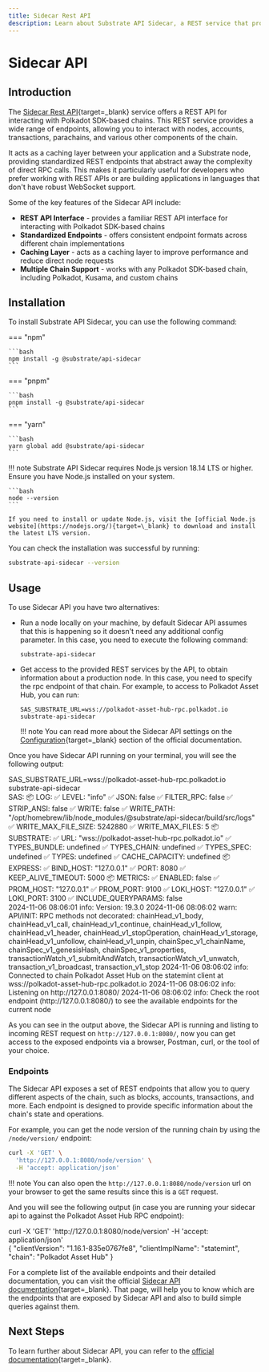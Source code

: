 ```yaml
---
title: Sidecar Rest API
description: Learn about Substrate API Sidecar, a REST service that provides endpoints for interacting with Polkadot SDK-based chains and simplifies blockchain interactions.
---
```


# Sidecar API

## Introduction

The [Sidecar Rest API](https://github.com/paritytech/substrate-api-sidecar){target=\_blank} service offers a REST API for interacting with Polkadot SDK-based chains. This REST service provides a wide range of endpoints, allowing you to interact with nodes, accounts, transactions, parachains, and various other components of the chain.

It acts as a caching layer between your application and a Substrate node, providing standardized REST endpoints that abstract away the complexity of direct RPC calls. This makes it particularly useful for developers who prefer working with REST APIs or are building applications in languages that don't have robust WebSocket support.

Some of the key features of the Sidecar API include:

- **REST API Interface** - provides a familiar REST API interface for interacting with Polkadot SDK-based chains
- **Standardized Endpoints** - offers consistent endpoint formats across different chain implementations
- **Caching Layer** - acts as a caching layer to improve performance and reduce direct node requests
- **Multiple Chain Support** - works with any Polkadot SDK-based chain, including Polkadot, Kusama, and custom chains

## Installation

To install Substrate API Sidecar, you can use the following command:

=== "npm"

    ```bash
    npm install -g @substrate/api-sidecar
    ```

=== "pnpm"

    ```bash
    pnpm install -g @substrate/api-sidecar
    ```

=== "yarn"

    ```bash
    yarn global add @substrate/api-sidecar
    ```

!!! note
    Substrate API Sidecar requires Node.js version 18.14 LTS or higher. Ensure you have Node.js installed on your system.

    ```bash
    node --version
    ```

    If you need to install or update Node.js, visit the [official Node.js website](https://nodejs.org/){target=\_blank} to download and install the latest LTS version.

You can check the installation was successful by running:

```bash
substrate-api-sidecar --version
```

## Usage

To use Sidecar API you have two alternatives:

- Run a node locally on your machine, by default Sidecar API assumes that this is happening so it doesn't need any additional config parameter. In this case, you need to execute the following command:
    ```
    substrate-api-sidecar
    ```
- Get access to the provided REST services by the API, to obtain information about a production node. In this case, you need to specify the rpc endpoint of that chain. For example, to access to Polkadot Asset Hub, you can run:

    ```
    SAS_SUBSTRATE_URL=wss://polkadot-asset-hub-rpc.polkadot.io substrate-api-sidecar
    ```

    !!! note
        You can read more about the Sidecar API settings on the [Configuration](https://github.com/paritytech/substrate-api-sidecar?tab=readme-ov-file#configuration){target=\_blank} section of the official documentation.

Once you have Sidecar API running on your terminal, you will see the following output:

<div id="termynal" data-termynal>
    <span data-ty='input'><span class='file-path'></span>SAS_SUBSTRATE_URL=wss://polkadot-asset-hub-rpc.polkadot.io substrate-api-sidecar</span>
    <br>
    <span data-ty>SAS:</span>
    <span data-ty>📦 LOG:</span>
    <span data-ty>   ✅ LEVEL: "info"</span>
    <span data-ty>   ✅ JSON: false</span>
    <span data-ty>   ✅ FILTER_RPC: false</span>
    <span data-ty>   ✅ STRIP_ANSI: false</span>
    <span data-ty>   ✅ WRITE: false</span>
    <span data-ty>   ✅ WRITE_PATH: "/opt/homebrew/lib/node_modules/@substrate/api-sidecar/build/src/logs"</span>
    <span data-ty>   ✅ WRITE_MAX_FILE_SIZE: 5242880</span>
    <span data-ty>   ✅ WRITE_MAX_FILES: 5</span>
    <span data-ty>📦 SUBSTRATE:</span>
    <span data-ty>   ✅ URL: "wss://polkadot-asset-hub-rpc.polkadot.io"</span>
    <span data-ty>   ✅ TYPES_BUNDLE: undefined</span>
    <span data-ty>   ✅ TYPES_CHAIN: undefined</span>
    <span data-ty>   ✅ TYPES_SPEC: undefined</span>
    <span data-ty>   ✅ TYPES: undefined</span>
    <span data-ty>   ✅ CACHE_CAPACITY: undefined</span>
    <span data-ty>📦 EXPRESS:</span>
    <span data-ty>   ✅ BIND_HOST: "127.0.0.1"</span>
    <span data-ty>   ✅ PORT: 8080</span>
    <span data-ty>   ✅ KEEP_ALIVE_TIMEOUT: 5000</span>
    <span data-ty>📦 METRICS:</span>
    <span data-ty>   ✅ ENABLED: false</span>
    <span data-ty>   ✅ PROM_HOST: "127.0.0.1"</span>
    <span data-ty>   ✅ PROM_PORT: 9100</span>
    <span data-ty>   ✅ LOKI_HOST: "127.0.0.1"</span>
    <span data-ty>   ✅ LOKI_PORT: 3100</span>
    <span data-ty>   ✅ INCLUDE_QUERYPARAMS: false</span>
    <br>
    <span data-ty>2024-11-06 08:06:01 info: Version: 19.3.0</span>
    <span data-ty>2024-11-06 08:06:02 warn: API/INIT: RPC methods not decorated: chainHead_v1_body, chainHead_v1_call, chainHead_v1_continue, chainHead_v1_follow, chainHead_v1_header, chainHead_v1_stopOperation, chainHead_v1_storage, chainHead_v1_unfollow, chainHead_v1_unpin, chainSpec_v1_chainName, chainSpec_v1_genesisHash, chainSpec_v1_properties, transactionWatch_v1_submitAndWatch, transactionWatch_v1_unwatch, transaction_v1_broadcast, transaction_v1_stop</span>
    <span data-ty>2024-11-06 08:06:02 info: Connected to chain Polkadot Asset Hub on the statemint client at wss://polkadot-asset-hub-rpc.polkadot.io</span>
    <span data-ty>2024-11-06 08:06:02 info: Listening on http://127.0.0.1:8080/</span>
    <span data-ty>2024-11-06 08:06:02 info: Check the root endpoint (http://127.0.0.1:8080/) to see the available endpoints for the current node</span>
</div>

As you can see in the output above, the Sidecar API is running and listing to incoming REST request on `http://127.0.0.1:8080/`, now you can get access to the exposed endpoints via a browser, Postman, curl, or the tool of your choice. 

### Endpoints

The Sidecar API exposes a set of REST endpoints that allow you to query different aspects of the chain, such as blocks, accounts, transactions, and more. Each endpoint is designed to provide specific information about the chain's state and operations.

For example, you can get the node version of the running chain by using the `/node/version/` endpoint:

```bash
curl -X 'GET' \
  'http://127.0.0.1:8080/node/version' \
  -H 'accept: application/json'
```
!!! note
    You can also open the `http://127.0.0.1:8080/node/version` url on your browser to get the same results since this is a `GET` request.

And you will see the following output (in case you are running your sidecar api to against the Polkadot Asset Hub RPC endpoint):

<div id="termynal" data-termynal>
    <span data-ty="input"><span class="file-path"></span>curl -X 'GET' 'http://127.0.0.1:8080/node/version' -H 'accept: application/json'</span>
    <br>
    <span data-ty>{</span>
    <span data-ty>    "clientVersion": "1.16.1-835e0767fe8",</span>
    <span data-ty>    "clientImplName": "statemint",</span>
    <span data-ty>    "chain": "Polkadot Asset Hub"</span>
    <span data-ty>}</span>
</div>

For a complete list of the available endpoints and their detailed documentation, you can visit the official [Sidecar API documentation](https://paritytech.github.io/substrate-api-sidecar/dist/){target=\_blank}. That page, will help you to know which are the endpoints that are exposed by Sidecar API and also to build simple queries against them.

## Next Steps

To learn further about Sidecar API, you can refer to the [official documentation](https://github.com/paritytech/substrate-api-sidecar?tab=readme-ov-file#substrateapi-sidecar){target=\_blank}.